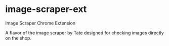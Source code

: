 # image-scraper-ext
Image Scraper Chrome Extension


A flavor of the image scraper by Tate designed for checking images directly on the shop.
